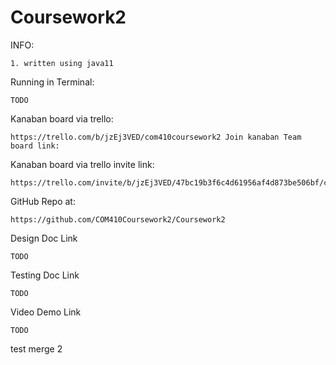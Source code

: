 # Coursework2

INFO:
````
1. written using java11
````

Running in Terminal:
````
TODO
````

Kanaban board via trello: 
````
https://trello.com/b/jzEj3VED/com410coursework2 Join kanaban Team board link: 
````
Kanaban board via trello invite link: 
````
https://trello.com/invite/b/jzEj3VED/47bc19b3f6c4d61956af4d873be506bf/com410coursework2
````

GitHub Repo at:
````
https://github.com/COM410Coursework2/Coursework2
````

Design Doc Link
````
TODO
````

Testing Doc Link
````
TODO
````

Video Demo Link
````
TODO
````

test merge 2